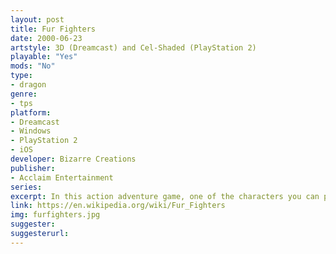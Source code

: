 ```yaml
---
layout: post
title: Fur Fighters
date: 2000-06-23
artstyle: 3D (Dreamcast) and Cel-Shaded (PlayStation 2)
playable: "Yes"
mods: "No"
type: 
- dragon
genre: 
- tps
platform:
- Dreamcast
- Windows
- PlayStation 2
- iOS
developer: Bizarre Creations
publisher:
- Acclaim Entertainment
series: 
excerpt: In this action adventure game, one of the characters you can play as is an anthropomorphic baby dragon named Tweek. Each animal species in this game has different abilities. As a dragon, Tweek can glide and withstand fire and lava. Unlike the other characters, Tweek cannot speak and does not wear clothes. His objective in the game is to save his mother and siblings, as they had been kidnapped along with the other babies in the animal village.
link: https://en.wikipedia.org/wiki/Fur_Fighters
img: furfighters.jpg
suggester: 
suggesterurl:  
---
```


